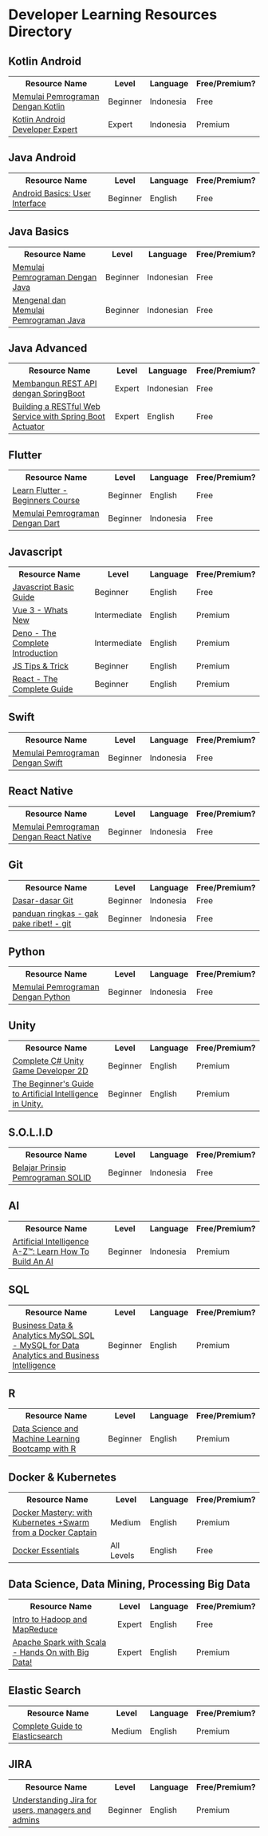 # Developer Learning Resources Directory

## Kotlin Android
<table>
  <tr>
    <th>Resource Name</th>
     <th>Level</th>
     <th>Language</th>
     <th>Free/Premium?</th>
  </tr>
  <tr>
    <td><a target="_blank" href="https://www.dicoding.com/academies/80">Memulai Pemrograman Dengan Kotlin</a></td>
     <td>Beginner</td>
     <td>Indonesia</td>
     <td>Free</td>
  </tr>
  <tr>
    <td><a target="_blank" href="https://www.dicoding.com/academies/55">Kotlin Android Developer Expert</a></td>
     <td>Expert</td>
     <td>Indonesia</td>
     <td>Premium</td>
  </tr>
</table>

## Java Android
<table>
  <tr>
    <th>Resource Name</th>
     <th>Level</th>
     <th>Language</th>
     <th>Free/Premium?</th>
  </tr>
  <tr>
    <td><a target="_blank" href="https://www.udacity.com/course/android-basics-user-interface--ud834">Android Basics: User Interface</a></td>
     <td>Beginner</td>
     <td>English</td>
     <td>Free</td>
  </tr>
</table>

## Java Basics
<table>
  <tr>
    <th>Resource Name</th>
     <th>Level</th>
     <th>Language</th>
     <th>Free/Premium?</th>
  </tr>
  <tr>
    <td><a target="_blank" href="https://www.dicoding.com/academies/60">Memulai Pemrograman Dengan Java</a></td>
    <td>Beginner</td>
    <td>Indonesian</td>
    <td>Free</td>
  </tr>
  <tr>
    <td><a target="_blank" href="https://www.codepolitan.com/mengenal-dan-memulai-pemrograman-java-belajar-java">Mengenal dan Memulai Pemrograman Java</a></td>
    <td>Beginner</td>
    <td>Indonesian</td>
    <td>Free</td>
  </tr>
</table>

## Java Advanced
<table>
  <tr>
    <th>Resource Name</th>
     <th>Level</th>
     <th>Language</th>
     <th>Free/Premium?</th>
  </tr>
  <tr>
    <td><a target="_blank" href="https://medium.com/doku-insight/membangun-rest-api-dengan-springboot-a5f0b1b78b92">Membangun REST API dengan SpringBoot</a></td>
    <td>Expert</td>
    <td>Indonesian</td>
    <td>Free</td>
  </tr>
  <tr>
    <td><a target="_blank" href="https://spring.io/guides/gs/actuator-service/">Building a RESTful Web Service with Spring Boot Actuator</a></td>
    <td>Expert</td>
    <td>English</td>
    <td>Free</td>
  </tr>
</table>

## Flutter
<table>
  <tr>
    <th>Resource Name</th>
     <th>Level</th>
     <th>Language</th>
     <th>Free/Premium?</th>
  </tr>
  <tr>
    <td><a target="_blank" href="https://www.udemy.com/course/learn-flutter-beginners-course/">Learn Flutter - Beginners Course </a></td>
     <td>Beginner</td>
     <td>English</td>
     <td>Free</td>
  </tr>
  <tr>
    <td><a target="_blank" href="https://www.dicoding.com/academies/191">Memulai Pemrograman Dengan Dart</a></td>
     <td>Beginner</td>
     <td>Indonesia</td>
     <td>Free</td>
  </tr>
</table>

## Javascript
<table>
  <tr>
    <th>Resource Name</th>
     <th>Level</th>
     <th>Language</th>
     <th>Free/Premium?</th>
  </tr>
  <tr>
    <td><a target="_blank" href="https://developer.mozilla.org/en-US/docs/Learn/Getting_started_with_the_web/JavaScript_basics">Javascript Basic Guide<a></td>
     <td>Beginner</td>
     <td>English</td>
     <td>Free</td>
  </tr>
  <tr>
    <td><a target="_blank" href="https://academind.com/learn/vue-js/vue3-whats-new/">Vue 3 - Whats New<a></td>
     <td>Intermediate</td>
     <td>English</td>
     <td>Premium</td>
  </tr>
  <tr>
    <td><a target="_blank" href="https://pro.academind.com/p/deno-the-complete-introduction">Deno - The Complete Introduction<a></td>
     <td>Intermediate</td>
     <td>English</td>
     <td>Premium</td>
  </tr>
    <tr>
    <td><a target="_blank" href="https://acad.link/js-tricky">JS Tips & Trick<a></td>
     <td>Beginner</td>
     <td>English</td>
     <td>Premium</td>
  </tr>
  <tr>
    <td><a target="_blank" href="https://acad.link/reactjs">React - The Complete Guide<a></td>
     <td>Beginner</td>
     <td>English</td>
     <td>Premium</td>
  </tr>
  
</table>

## Swift
<table>
  <tr>
    <th>Resource Name</th>
     <th>Level</th>
     <th>Language</th>
     <th>Free/Premium?</th>
  </tr>
  <tr>
    <td><a target="_blank" href="https://www.dicoding.com/academies/145">Memulai Pemrograman Dengan Swift</a></td>
     <td>Beginner</td>
     <td>Indonesia</td>
     <td>Free</td>
  </tr>
</table>

## React Native
<table>
  <tr>
    <th>Resource Name</th>
     <th>Level</th>
     <th>Language</th>
     <th>Free/Premium?</th>
  </tr>
  <tr>
    <td><a target="_blank" href="https://www.dicoding.com/academies/171">Memulai Pemrograman Dengan React Native</a></td>
     <td>Beginner</td>
     <td>Indonesia</td>
     <td>Free</td>
  </tr>
</table>


## Git
<table>
  <tr>
    <th>Resource Name</th>
     <th>Level</th>
     <th>Language</th>
     <th>Free/Premium?</th>
  </tr>
  <tr>
    <td><a target="_blank" href="https://git-scm.com/book/id/v2/Memulai-Dasar-dasar-Git">Dasar-dasar Git</a></td>
     <td>Beginner</td>
     <td>Indonesia</td>
     <td>Free</td>
  </tr>
  <tr>
    <td><a target="_blank" href="https://rogerdudler.github.io/git-guide/index.id.html">panduan ringkas - gak pake ribet! - git</a></td>
     <td>Beginner</td>
     <td>Indonesia</td>
     <td>Free</td>
  </tr>
</table>

## Python
<table>
  <tr>
    <th>Resource Name</th>
     <th>Level</th>
     <th>Language</th>
     <th>Free/Premium?</th>
  </tr>
  <tr>
    <td><a target="_blank" href="https://www.dicoding.com/academies/86">Memulai Pemrograman Dengan Python</a></td>
     <td>Beginner</td>
     <td>Indonesia</td>
     <td>Free</td>
  </tr>
</table>

## Unity
<table>
  <tr>
    <th>Resource Name</th>
     <th>Level</th>
     <th>Language</th>
     <th>Free/Premium?</th>
  </tr>
  <tr>
    <td><a target="_blank" href="https://www.udemy.com/course/unitycourse/">Complete C# Unity Game Developer 2D </a></td>
     <td>Beginner</td>
     <td>English</td>
     <td>Premium</td>
  </tr>
   <tr>
    <td><a target="_blank" href="https://www.udemy.com/course/artificial-intelligence-in-unity/">The Beginner's Guide to Artificial Intelligence in Unity. </a></td>
     <td>Beginner</td>
     <td>English</td>
     <td>Premium</td>
  </tr>
</table>

## S.O.L.I.D
<table>
  <tr>
    <th>Resource Name</th>
     <th>Level</th>
     <th>Language</th>
     <th>Free/Premium?</th>
  </tr>
  <tr>
    <td><a target="_blank" href="https://www.dicoding.com/academies/169">Belajar Prinsip Pemrograman SOLID</a></td>
     <td>Beginner</td>
     <td>Indonesia</td>
     <td>Free</td>
  </tr>
</table>

## AI
<table>
  <tr>
    <th>Resource Name</th>
     <th>Level</th>
     <th>Language</th>
     <th>Free/Premium?</th>
  </tr>
  <tr>
    <td><a target="_blank" href="https://www.udemy.com/course/artificial-intelligence-az/">Artificial Intelligence A-Z™: Learn How To Build An AI </a></td>
     <td>Beginner</td>
     <td>Indonesia</td>
     <td>Premium</td>
  </tr>
</table>

## SQL
<table>
  <tr>
    <th>Resource Name</th>
     <th>Level</th>
     <th>Language</th>
     <th>Free/Premium?</th>
  </tr>
  <tr>
    <td><a target="_blank" href="https://www.udemy.com/course/sql-mysql-for-data-analytics-and-business-intelligence/">Business Data & Analytics MySQL SQL - MySQL for Data Analytics and Business Intelligence </a></td>
     <td>Beginner</td>
     <td>English</td>
     <td>Premium</td>
  </tr>
</table>

## R
<table>
  <tr>
    <th>Resource Name</th>
     <th>Level</th>
     <th>Language</th>
     <th>Free/Premium?</th>
  </tr>
  <tr>
    <td><a target="_blank" href="https://www.udemy.com/course/data-science-and-machine-learning-bootcamp-with-r/">Data Science and Machine Learning Bootcamp with R</a></td>
     <td>Beginner</td>
     <td>English</td>
     <td>Premium</td>
  </tr>
</table>

## Docker & Kubernetes
<table>
  <tr>
    <th>Resource Name</th>
     <th>Level</th>
     <th>Language</th>
     <th>Free/Premium?</th>
  </tr>
  <tr>
    <td><a target="_blank" href="https://www.udemy.com/course/docker-mastery/">Docker Mastery: with Kubernetes +Swarm from a Docker Captain</a></td>
     <td>Medium</td>
     <td>English</td>
     <td>Premium</td>
  </tr>
  <tr>
    <td><a href="https://www.udemy.com/course/docker-essentials/" target="_blank">Docker Essentials</a></td>
    <td>All Levels</td>
    <td>English</td>
    <td>Free</td>
  </tr>
</table>

## Data Science, Data Mining, Processing Big Data
<table>
  <tr>
    <th>Resource Name</th>
     <th>Level</th>
     <th>Language</th>
     <th>Free/Premium?</th>
  </tr>
  <tr>
    <td><a target="_blank" href="https://www.udacity.com/course/intro-to-hadoop-and-mapreduce--ud617">Intro to Hadoop and MapReduce</a></td>
     <td>Expert</td>
     <td>English</td>
     <td>Free</td>
  </tr>
  <tr>
    <td><a target="_blank" href="https://www.udemy.com/course/apache-spark-with-scala-hands-on-with-big-data/">Apache Spark with Scala - Hands On with Big Data!</a></td>
     <td>Expert</td>
     <td>English</td>
     <td>Premium</td>
  </tr>
</table>

## Elastic Search
<table>
  <tr>
    <th>Resource Name</th>
     <th>Level</th>
     <th>Language</th>
     <th>Free/Premium?</th>
  </tr>
  <tr>
    <td><a target="_blank" href="https://www.udemy.com/course/elasticsearch-complete-guide/">Complete Guide to Elasticsearch</a></td>
     <td>Medium</td>
     <td>English</td>
     <td>Premium</td>
  </tr>
</table>

## JIRA
<table>
  <tr>
    <th>Resource Name</th>
     <th>Level</th>
     <th>Language</th>
     <th>Free/Premium?</th>
  </tr>
  <tr>
    <td><a target="_blank" href="https://www.udemy.com/course/introduction-to-jira/">Understanding Jira for users, managers and admins</a></td>
     <td>Beginner</td>
     <td>English</td>
     <td>Premium</td>
  </tr>
</table>
